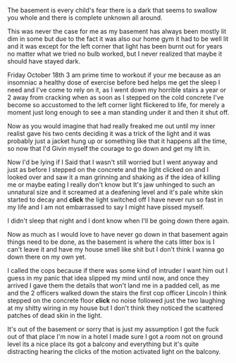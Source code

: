 The basement is every child's fear there is a dark that seems to swallow you whole and there is complete unknown all around. 

This was never the case for me as my basement has always been mostly lit dim in some but due to the fact it was also our home gym it had to be well lit and it was except for the left corner that light has been burnt out for years no matter what we tried no bulb worked, but I never realized that maybe it should have stayed dark.

Friday October 18th 3 am prime time to workout if your me because as an insomniac a healthy dose of exercise before bed helps me get the sleep I need and I've come to rely on it, as I went down my horrible stairs a year or 2 away from cracking when as soon as I stepped on the cold concrete I've become so accustomed to the left corner light flickered to life, for merely a moment just long enough to see a man standing under it and then it shut off.

Now as you would imagine that had really freaked me out until my inner realist gave his two cents deciding it was a trick of the light and it was probably just a jacket hung up or something like that it happens all the time, so now that I'd Givin myself the courage to go down and get my lift in.

Now I'd be lying if I Said that I wasn't still worried but I went anyway and just as before I stepped on the concrete and the light clicked on and I looked over and saw it a man grinning and shaking as if the idea of killing me or maybe eating I really don't know but It's jaw unhinged to such an unnatural size and it screamed at a deafening level and it's pale white skin started to decay and **click** the light switched off I have never run so fast in my life and I am not embarrassed to say I might have pissed myself.

I didn't sleep that night and I dont know when I'll be going down there again.

Now as much as I would love to have never go down in that basement again things need to be done, as the basement is where the cats litter box is I can't leave it and have my house smell like shit but I don't think I wanna go down there on my own yet. 

I called the cops because if there was some kind of intruder I want him out I guess in my panic that idea slipped my mind until now, and once they arrived I gave them the details that won't land me in a padded cell, as me and the 2 officers walked down the stairs the first cop officer Lincoln I think stepped on the concrete floor **click** no noise followed just the two laughing at my shitty wiring in my house but I don't think they noticed the scattered patches of dead skin in the light.

It's out of the basement or sorry that is just my assumption I got the fuck out of that place I'm now in a hotel I made sure I got a room not on ground level its a nice place its got a balcony and everything but it's quite distracting hearing the clicks of the motion activated light on the balcony.